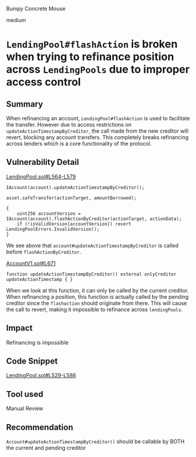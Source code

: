 Bumpy Concrete Mouse

medium

# `LendingPool#flashAction` is broken when trying to refinance position across `LendingPools` due to improper access control

## Summary

When refinancing an account, `LendingPool#flashAction` is used to facilitate the transfer. However due to access restrictions on `updateActionTimestampByCreditor`, the call made from the new creditor will revert, blocking any account transfers. This completely breaks refinancing across lenders which is a core functionality of the protocol.

## Vulnerability Detail

[LendingPool.sol#L564-L579](https://github.com/sherlock-audit/2023-12-arcadia/blob/main/lending-v2/src/LendingPool.sol#L564-L579)

    IAccount(account).updateActionTimestampByCreditor();

    asset.safeTransfer(actionTarget, amountBorrowed);

    {
        uint256 accountVersion = IAccount(account).flashActionByCreditor(actionTarget, actionData);
        if (!isValidVersion[accountVersion]) revert LendingPoolErrors.InvalidVersion();
    }

We see above that `account#updateActionTimestampByCreditor` is called before `flashActionByCreditor`.

[AccountV1.sol#L671](https://github.com/sherlock-audit/2023-12-arcadia/blob/main/accounts-v2/src/accounts/AccountV1.sol#L671)

    function updateActionTimestampByCreditor() external onlyCreditor updateActionTimestamp { }

When we look at this function, it can only be called by the current creditor. When refinancing a position, this function is actually called by the pending creditor since the `flashaction` should originate from there. This will cause the call to revert, making it impossible to refinance across `lendingPools`. 

## Impact

Refinancing is impossible

## Code Snippet

[LendingPool.sol#L529-L586](https://github.com/sherlock-audit/2023-12-arcadia/blob/main/lending-v2/src/LendingPool.sol#L529-L586)

## Tool used

Manual Review

## Recommendation

`Account#updateActionTimestampByCreditor()` should be callable by BOTH the current and pending creditor